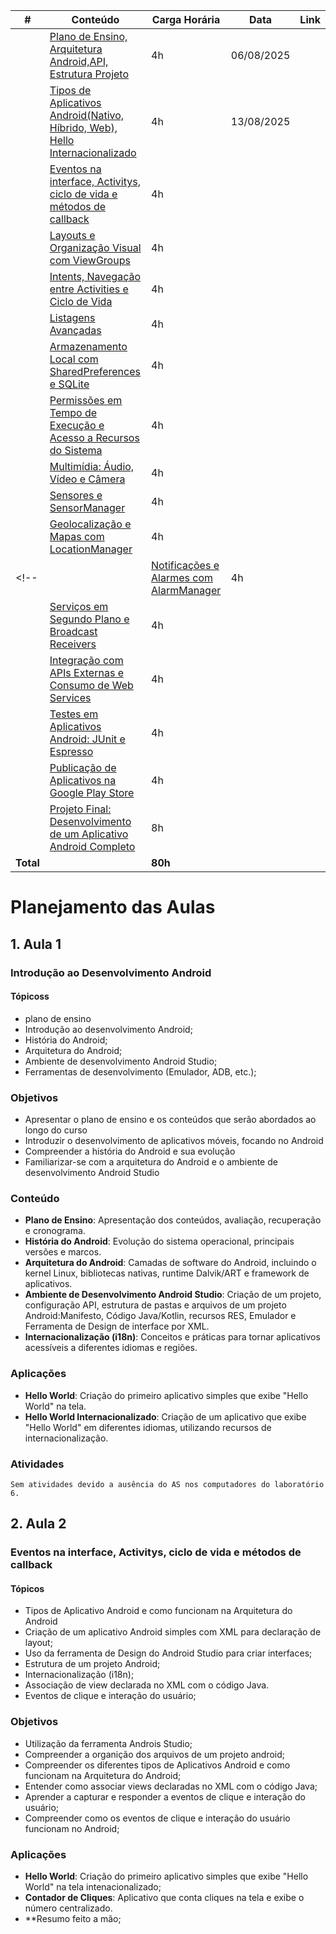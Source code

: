 


| #  | Conteúdo                                                                                   | Carga Horária  |Data      | Link |
|----|--------------------------------------------------------------------------------------------|----------------|----------|------|
|   | [Plano de Ensino, Arquitetura Android,API, Estrutura Projeto](#1-aula-1)                    | 4h             |06/08/2025|      |
|   | [Tipos de Aplicativos Android(Nativo, Híbrido, Web), Hello Internacionalizado]()            | 4h             |13/08/2025|      |
|   | [Eventos na interface, Activitys, ciclo de vida e  métodos de callback]()                   | 4h             |          |      |
|   | [Layouts e Organização Visual com ViewGroups]()                                             | 4h             |          |      |
|   | [Intents, Navegação entre Activities e Ciclo de Vida]()                                     | 4h             |          |      |
|   | [Listagens Avançadas]()                                                                     | 4h             |          |      |
|   | [Armazenamento Local com SharedPreferences e SQLite]()                                      | 4h             |          |      |
|   | [Permissões em Tempo de Execução e Acesso a Recursos do Sistema]()                          | 4h             |          |      |
|   | [Multimídia: Áudio, Vídeo e Câmera]()                                                       | 4h             |          |      |
|   | [Sensores e SensorManager]()                                                                | 4h             |          |      |
|   | [Geolocalização e Mapas com LocationManager]()                                              | 4h             |          |      |
<!--|   | [Notificações e Alarmes com AlarmManager]()                                             | 4h             |          |      |
|   | [Serviços em Segundo Plano e Broadcast Receivers]()                                         | 4h             |          |      |
|   | [Integração com APIs Externas e Consumo de Web Services]()                                  | 4h             |          |      |
|   | [Testes em Aplicativos Android: JUnit e Espresso]()                                         | 4h             |          |      |
|   | [Publicação de Aplicativos na Google Play Store]()                                          | 4h             |          |      |
|   | [Projeto Final: Desenvolvimento de um Aplicativo Android Completo]()                        | 8h             |          |      | -->
| **Total**|                                                                                      | **80h**        |          |      |
# Planejamento das Aulas
## 1. Aula 1
### Introdução ao Desenvolvimento Android
#### Tópicoss
- plano de ensino
- Introdução ao desenvolvimento Android;
- História do Android;
- Arquitetura do Android;
- Ambiente de desenvolvimento Android Studio;
- Ferramentas de desenvolvimento (Emulador, ADB, etc.);
### Objetivos
* Apresentar o plano de ensino e os conteúdos que serão abordados ao longo do curso
* Introduzir o desenvolvimento de aplicativos móveis, focando no Android
* Compreender a história do Android e sua evolução
* Familiarizar-se com a arquitetura do Android e o ambiente de desenvolvimento Android Studio
### Conteúdo
* **Plano de Ensino**: Apresentação dos conteúdos, avaliação, recuperação e cronograma.
* **História do Android**: Evolução do sistema operacional, principais versões e marcos.
* **Arquitetura do Android**: Camadas de software do Android, incluindo o kernel Linux, bibliotecas nativas, runtime Dalvik/ART e framework de aplicativos.
* **Ambiente de Desenvolvimento Android Studio**: Criação de um projeto, configuração API, estrutura de pastas e arquivos de um projeto Android:Manifesto, Código Java/Kotlin, recursos RES, Emulador  e Ferramenta de Design de interface por XML.
* **Internacionalização (i18n)**: Conceitos e práticas para tornar aplicativos acessíveis a diferentes idiomas e regiões.
### Aplicações
* **Hello World**: Criação do primeiro aplicativo simples que exibe "Hello World" na tela.
* **Hello World Internacionalizado**: Criação de um aplicativo que exibe "Hello World" em diferentes idiomas, utilizando recursos de internacionalização.
<!--* **Contador de Cliques**: Aplicativo que conta cliques na tela e exibe o número centralizado.
* **Sorteio de Números Aleatórios**: Aplicativo que sorteia um número aleatório entre 0 e 100, exibindo o resultado na tela.  -->

### Atividades
    Sem atividades devido a ausência do AS nos computadores do laboratório 6.
<!-- * **Atividade 1**: Criar um aplicativo que exiba "Hello World" na tela e permita a internacionalização para pelo menos dois idiomas diferentes.
* **Atividade 2**: Desenvolver um contador de cliques que exiba o número de cliques em um TextView centralizado na tela.
* **Atividade 3**: Criar um aplicativo que sorteie um número aleatório entre 0 e 100 e exiba o resultado na tela.  -->

## 2. Aula 2
### Eventos na interface, Activitys, ciclo de vida e  métodos de callback
#### Tópicos
- Tipos de Aplicativo Android e como funcionam na Arquitetura do Android
- Criação de um aplicativo Android simples com XML para declaração de layout;
- Uso da ferramenta de Design do Android Studio para criar interfaces;
- Estrutura de um projeto Android;
- Internacionalização (i18n);
- Associação de view declarada no XML com o código Java.
- Eventos de clique e interação do usuário;

### Objetivos
* Utilização da ferramenta Androis Studio;
* Compreender a organição dos arquivos de um projeto android;
* Compreender os diferentes tipos de Aplicativos Android e como funcionam na Arquitetura do Android;
* Entender como associar views declaradas no XML com o código Java;
* Aprender a capturar e responder a eventos de clique e interação do usuário;
* Compreender como os eventos de clique e interação do usuário funcionam no Android;

### Aplicações
* **Hello World**: Criação do primeiro aplicativo simples que exibe "Hello World" na tela intenacionalizado;
* **Contador de Cliques**: Aplicativo que conta cliques na tela e exibe o número centralizado.
* **Resumo feito a mão;
<!--* **Sorteio de Números Aleatórios**: Aplicativo que sorteia um número aleatório entre 0 e 100, exibindo o resultado na tela. -->


